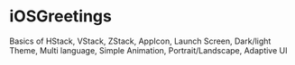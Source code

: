 # iOSGreetings

Basics of HStack, VStack, ZStack, AppIcon, Launch Screen, Dark/light Theme, Multi language, Simple Animation, Portrait/Landscape, Adaptive UI
